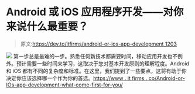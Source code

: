 # Android 或 iOS 应用程序开发——对你来说什么最重要？

> 原文:[https://dev.to/itfirms/android-or-ios-app-development 1203](https://dev.to/itfirms/android-or-ios-app-development--what-comes-first-for-you-1203)

[![](../Images/3b9b35d608733fd9efad33a5f4837481.png)](https://res.cloudinary.com/practicaldev/image/fetch/s--IkyI5uKK--/c_limit%2Cf_auto%2Cfl_progressive%2Cq_auto%2Cw_880/https://www.itfirms.co/wp-content/uploads/2018/05/iOS-Android-What-comes-First-for-You.jpg) 
第一步总是最难的一步。熟悉任何新技术都需要时间，移动应用开发也不例外。预计需要一些时间来学习，这取决于您对基本开发原则的理解程度。Android 和 iOS 都有不同的复杂度和标准。在这里，我们提到了一些要点，这将有助于你决定你应该选择哪一个作为你的首选。[https://www . it firms . co/Android-or-IOs-app-development-what-come-first-for-you/](https://www.itfirms.co/android-or-ios-app-development-what-comes-first-for-you/)